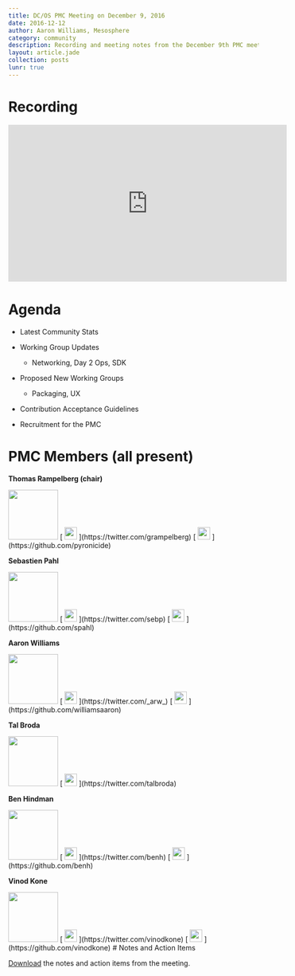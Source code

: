 ```yaml
---
title: DC/OS PMC Meeting on December 9, 2016
date: 2016-12-12
author: Aaron Williams, Mesosphere
category: community
description: Recording and meeting notes from the December 9th PMC meeting.
layout: article.jade
collection: posts
lunr: true
---
```

# Recording

<iframe width="560" height="315" src="https://www.youtube.com/embed/41EKH0XJEFQ" frameborder="0" allowfullscreen></iframe>

# Agenda

* Latest Community Stats

* Working Group Updates

    * Networking, Day 2 Ops, SDK

* Proposed New Working Groups

    * Packaging, UX

* Contribution Acceptance Guidelines

* Recruitment for the PMC

# PMC Members (all present)

 **Thomas Rampelberg (chair)**

<img src="/assets/images/blog/2016-12-12_Thomas.png" width="100"/>
[ <img src="/assets/images/blog/2016-12-12_Twitter.png" width="25"/> ](https://twitter.com/grampelberg)
[ <img src="/assets/images/blog/2016-12-12_GitHub.png" width="25"/> ](https://github.com/pyronicide)

**Sebastien Pahl**

<img src="/assets/images/blog/2016-12-12_Seb.png" width="100"/>
[ <img src="/assets/images/blog/2016-12-12_Twitter.png" width="25"/> ](https://twitter.com/sebp)
[ <img src="/assets/images/blog/2016-12-12_GitHub.png" width="25"/> ](https://github.com/spahl)

**Aaron Williams**

<img src="/assets/images/blog/2016-12-12_Aaron.png" width="100"/>
[ <img src="/assets/images/blog/2016-12-12_Twitter.png" width="25"/> ](https://twitter.com/_arw_)
[ <img src="/assets/images/blog/2016-12-12_GitHub.png" width="25"/> ](https://github.com/williamsaaron)

**Tal Broda**<img src="/assets/images/blog/2016-12-12_Tal.png" width="100"/>[ <img src="/assets/images/blog/2016-12-12_Twitter.png" width="25"/> ](https://twitter.com/talbroda)**Ben Hindman**<img src="/assets/images/blog/2016-12-12_Ben.png" width="100"/>[ <img src="/assets/images/blog/2016-12-12_Twitter.png" width="25"/> ](https://twitter.com/benh)[ <img src="/assets/images/blog/2016-12-12_GitHub.png" width="25"/> ](https://github.com/benh)**Vinod Kone**<img src="/assets/images/blog/2016-12-12_Vinod.png" width="100"/>[ <img src="/assets/images/blog/2016-12-12_Twitter.png" width="25"/> ](https://twitter.com/vinodkone)[ <img src="/assets/images/blog/2016-12-12_GitHub.png" width="25"/> ](https://github.com/vinodkone)
# Notes and Action Items

[Download](https://drive.google.com/file/d/0B-6u32LXT61pSERJSTYyX3owOFE/view?usp=sharing) the notes and action items from the meeting.
